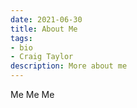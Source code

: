 ```yaml
---
date: 2021-06-30
title: About Me
tags:
- bio
- Craig Taylor
description: More about me
---
```

Me Me Me


<!-- <Comment /> -->


